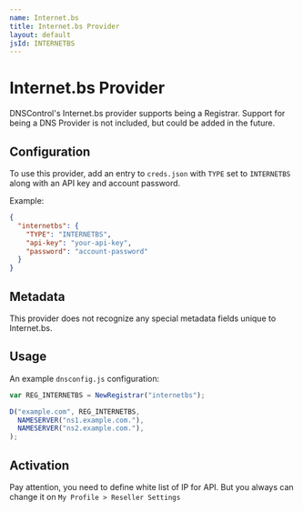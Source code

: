 ```yaml
---
name: Internet.bs
title: Internet.bs Provider
layout: default
jsId: INTERNETBS
---
```

# Internet.bs Provider

DNSControl's Internet.bs provider supports being a Registrar. Support for being a DNS Provider is not included, but could be added in the future.

## Configuration

To use this provider, add an entry to `creds.json` with `TYPE` set to `INTERNETBS`
along with an API key and account password.

Example:

```json
{
  "internetbs": {
    "TYPE": "INTERNETBS",
    "api-key": "your-api-key",
    "password": "account-password"
  }
}
```

## Metadata
This provider does not recognize any special metadata fields unique to Internet.bs.

## Usage
An example `dnsconfig.js` configuration:

```js
var REG_INTERNETBS = NewRegistrar("internetbs");

D("example.com", REG_INTERNETBS,
  NAMESERVER("ns1.example.com."),
  NAMESERVER("ns2.example.com."),
);
```

## Activation

Pay attention, you need to define white list of IP for API. But you always can change it on `My Profile > Reseller Settings`
